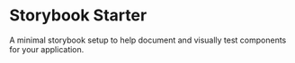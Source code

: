 # Storybook Starter

A minimal storybook setup to help document and visually test components for your application.
